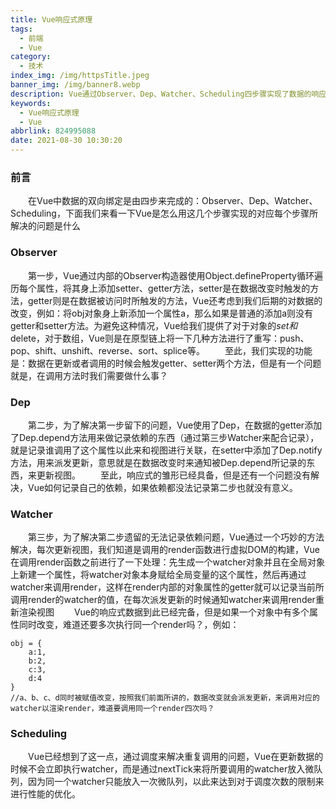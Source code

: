 ```yaml
---
title: Vue响应式原理
tags:
  - 前端
  - Vue
category:
  - 技术
index_img: /img/httpsTitle.jpeg
banner_img: /img/banner8.webp
description: Vue通过Observer、Dep、Watcher、Scheduling四步骤实现了数据的响应式
keywords:
  - Vue响应式原理
  - Vue
abbrlink: 824995088
date: 2021-08-30 10:30:20
---
```


### 前言
&emsp;&emsp;在Vue中数据的双向绑定是由四步来完成的：Observer、Dep、Watcher、Scheduling，下面我们来看一下Vue是怎么用这几个步骤实现的对应每个步骤所解决的问题是什么

### Observer
&emsp;&emsp;第一步，Vue通过内部的Observer构造器使用Object.defineProperty循环遍历每个属性，将其身上添加setter、getter方法，setter是在数据改变时触发的方法，getter则是在数据被访问时所触发的方法，Vue还考虑到我们后期的对数据的改变，例如：将obj对象身上新添加一个属性a，那么如果是普通的添加a则没有getter和setter方法。为避免这种情况，Vue给我们提供了对于对象的$set和$delete，对于数组，Vue则是在原型链上将一下几种方法进行了重写：push、pop、shift、unshift、reverse、sort、splice等。
&emsp;&emsp;至此，我们实现的功能是：数据在更新或者调用的时候会触发getter、setter两个方法，但是有一个问题就是，在调用方法时我们需要做什么事？

### Dep
&emsp;&emsp;第二步，为了解决第一步留下的问题，Vue使用了Dep，在数据的getter添加了Dep.depend方法用来做记录依赖的东西（通过第三步Watcher来配合记录），就是记录谁调用了这个属性以此来和视图进行关联，在setter中添加了Dep.notify方法，用来派发更新，意思就是在数据改变时来通知被Dep.depend所记录的东西，来更新视图。
&emsp;&emsp;至此，响应式的雏形已经具备，但是还有一个问题没有解决，Vue如何记录自己的依赖，如果依赖都没法记录第二步也就没有意义。

### Watcher
&emsp;&emsp;第三步，为了解决第二步遗留的无法记录依赖问题，Vue通过一个巧妙的方法解决，每次更新视图，我们知道是调用的render函数进行虚拟DOM的构建，Vue在调用render函数之前进行了一下处理：先生成一个watcher对象并且在全局对象上新建一个属性，将watcher对象本身赋给全局变量的这个属性，然后再通过watcher来调用render，这样在render内部的对象属性的getter就可以记录当前所调用render的watcher的值，在每次派发更新的时候通知watcher来调用render重新渲染视图
&emsp;&emsp;Vue的响应式数据到此已经完备，但是如果一个对象中有多个属性同时改变，难道还要多次执行同一个render吗？，例如：
```
obj = {
    a:1,
    b:2,
    c:3,
    d:4
}
//a、b、c、d同时被赋值改变，按照我们前面所讲的，数据改变就会派发更新，来调用对应的watcher以渲染render，难道要调用同一个render四次吗？
```
### Scheduling
&emsp;&emsp;Vue已经想到了这一点，通过调度来解决重复调用的问题，Vue在更新数据的时候不会立即执行watcher，而是通过nextTick来将所要调用的watcher放入微队列，因为同一个watcher只能放入一次微队列，以此来达到对于调度次数的限制来进行性能的优化。
